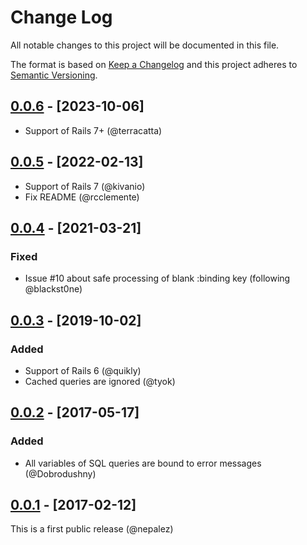 # Change Log

All notable changes to this project will be documented in this file.

The format is based on [Keep a Changelog](http://keepachangelog.com/)
and this project adheres to [Semantic Versioning](http://semver.org/).

## [0.0.6] - [2023-10-06]
- Support of Rails 7+ (@terracatta)

## [0.0.5] - [2022-02-13]
- Support of Rails 7 (@kivanio)
- Fix README (@rcclemente)

## [0.0.4] - [2021-03-21]

### Fixed
- Issue #10 about safe processing of blank :binding key (following @blackst0ne)

## [0.0.3] - [2019-10-02]

### Added
- Support of Rails 6 (@quikly)
- Cached queries are ignored (@tyok)

## [0.0.2] - [2017-05-17]

### Added
- All variables of SQL queries are bound to error messages (@Dobrodushny)

## [0.0.1] - [2017-02-12]
This is a first public release (@nepalez)

[Unreleased]: https://github.com/tram-rb/tram-policy
[0.0.1]: https://github.com/nepalez/rspec-sqlimit/releases/tag/v0.0.1
[0.0.2]: https://github.com/nepalez/rspec-sqlimit/compare/v0.0.1...v0.0.2
[0.0.3]: https://github.com/nepalez/rspec-sqlimit/compare/v0.0.2...v0.0.3
[0.0.4]: https://github.com/nepalez/rspec-sqlimit/compare/v0.0.3...v0.0.4
[0.0.5]: https://github.com/nepalez/rspec-sqlimit/compare/v0.0.4...v0.0.5
[0.0.6]: https://github.com/nepalez/rspec-sqlimit/compare/v0.0.4...v0.0.5
